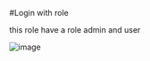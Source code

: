 #Login with role

this role have a role admin and user

![image](https://res.cloudinary.com/dbkchp4xl/image/upload/v1649551188/images%20github/loginNodejs-one_gtyfmm.jpg)